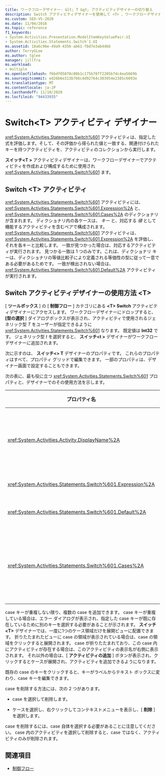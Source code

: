 ```yaml
---
title: ワークフローデザイナー- &lt; T &gt; アクティビティデザイナーの切り替え
description: Switch アクティビティデザイナーを使用して <T> 、ワークフローデザイナーで switch アクティビティを作成および構成する方法について説明し <T> ます。
ms.custom: SEO-VS-2020
ms.date: 11/04/2016
ms.topic: reference
f1_keywords:
- System.Activities.Presentation.ModelItemKeyValuePair.UI
- System.Activities.Statements.Switch`1.UI
ms.assetid: 18a6c96e-49a9-4356-ab61-fbd7e3ab44bb
author: TerryGLee
ms.author: tglee
manager: jillfra
ms.workload:
- multiple
ms.openlocfilehash: f6bdf05878c08b1c175b78ff2205b74c4ea5669b
ms.sourcegitcommit: ed26b6e313b766c4d92764c303954e2385c6693e
ms.translationtype: MT
ms.contentlocale: ja-JP
ms.lasthandoff: 11/10/2020
ms.locfileid: "94433935"
---
```

# <a name="switcht-activity-designer"></a>Switch\<T> アクティビティ デザイナー

<xref:System.Activities.Statements.Switch%601> アクティビティは、指定した式を評価します。そして、その評価から得られた値と一致する、関連付けられたキーを持つアクティビティを、アクティビティのコレクションから実行します。

**スイッチ<T \>** アクティビティデザイナーは、ワークフローデザイナーでアクティビティを作成および構成するために使用され <xref:System.Activities.Statements.Switch%601> ます。

## <a name="the-switchtactivity"></a>Switch \<T> アクティビティ

<xref:System.Activities.Statements.Switch%601> アクティビティには、<xref:System.Activities.Statements.Switch%601.Expression%2A> と、<xref:System.Activities.Statements.Switch%601.Cases%2A> のディクショナリが含まれます。 ディクショナリ内の各ケースは、 *キー* と、対応する *値* として機能するアクティビティを含むペアで構成されます。 <xref:System.Activities.Statements.Switch%601> アクティビティは、<xref:System.Activities.Statements.Switch%601.Expression%2A> を評価し、それを各キーと比較します。 一致が見つかった場合は、対応するアクティビティが実行されます。 見つかる一致は 1 つのみです。これは、ディクショナリ キーは、ディクショナリの等値比較子により定義される等価性の型に従って一意である必要があるためです。 一致が検出されない場合は、<xref:System.Activities.Statements.Switch%601.Default%2A> アクティビティが実行されます。

## <a name="how-to-use-the-switcht-activity-designer"></a>Switch アクティビティデザイナーの使用方法 \<T>

[ **ツールボックス** ] の [ **制御フロー** ] カテゴリにある **\<T> Switch** アクティビティデザイナーにアクセスします。 ワークフローデザイナーにドロップすると、 **[型の選択** ] ダイアログボックスが表示され、アクティビティで使用されるジェネリック型 *T* をユーザーが指定できるように <xref:System.Activities.Statements.Switch%601> なります。 既定値は **Int32** です。 ジェネリック型 *t* を選択すると、 **スイッチ<t \>** デザイナーがワークフローデザイナーに追加されます。

次に示すのは、 **スイッチ<\> T** デザイナーのプロパティです。 これらのプロパティはすべて、プロパティ グリッドで編集できます。 一部のプロパティは、デザイナー画面で設定することもできます。

次の表に、最も役に立つ <xref:System.Activities.Statements.Switch%601> プロパティと、デザイナーでのその使用方法を示します。

|プロパティ名|必須|使用法|
|-|--------------|-|
|<xref:System.Activities.Activity.DisplayName%2A>|×|<xref:System.Activities.Statements.Switch%601> アクティビティ デザイナーの表示名を指定します。 既定値は Switch<Int32 \> です。 この値は、[ **プロパティ** ] ウィンドウで編集することも、デザイナーヘッダーで直接編集することもできます。<br /><br /> <xref:System.Activities.Activity.DisplayName%2A> は必須ではありませんが、使用することをお勧めします。|
|<xref:System.Activities.Statements.Switch%601.Expression%2A>|○|cases コレクション内のキーを比較して、実行する case を決定するために使用される式を指定します。|
|<xref:System.Activities.Statements.Switch%601.Default%2A>||一致が検出されなかった場合に実行するアクティビティを指定します。 デザイナーの [ **アクティビティの追加** ] ボタンをクリックして、アクティビティをドロップできる **既定** のボックスを開きます。|
|<xref:System.Activities.Statements.Switch%601.Cases%2A>||評価する case を指定します。 ケースを追加するには、 **スイッチ \<T>** デザイナーの下部にある [ **新しいケースの追加** ] ボタンをクリックします。 ボタンがテキストボックスに変わります (スイッチの追加時に選択されたジェネリック型が String または Enum である場合は、コンボボックスに \<T> なります)。 [ **ケースの値** ] ボックスにキーを追加すると、ケース領域が展開され、"ここにアクティビティをドロップします" というヒントテキストが表示されたら、ケースの実行ロジックを定義します。|

case キーが重複しない限り、複数の case を追加できます。 case キーが重複している場合は、エラー ダイアログが表示され、指定した case キーが既に存在しているために別のキーを選択する必要があることが示されます。 **スイッチ \<T>** デザイナーでは、一度に1つのケース領域だけを展開ビューに配置できます。 折りたたまれたビューに case の領域が表示されている場合は、case の領域をクリックすると展開されます。 case が折りたたまれており、この case 内にアクティビティが存在する場合は、このアクティビティの表示名が右側に表示されます。 それ以外の場合は、[ **アクティビティの追加** ] ボタンが表示され、クリックするとケースが展開され、アクティビティを追加できるようになります。

既存の case のキーをクリックすると、キーがラベルからテキスト ボックスに変わり、case キーを編集できます。

case を削除する方法には、次の 2 つがあります。

- case を選択して削除します。

- ケースを選択し、右クリックしてコンテキストメニューを表示し、[ **削除** ] を選択します。

case を削除するには、case 自体を選択する必要があることに注意してください。 case 内のアクティビティを選択して削除すると、case ではなく、アクティビティのみが削除されます。

## <a name="see-also"></a>関連項目

- [制御フロー](../workflow-designer/control-flow-activity-designers.md)
